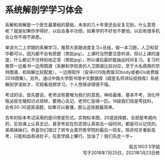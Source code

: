 # 系统解剖学学习体会

系解和局解是一个医生最基础的基础，未来的几十年里还会反复见到，什么意思呢？就是如果你学得好，以后会事半功倍，如果学的不好也不要怕，以后有很多机会让你不得不熟悉。

单讲大二上学期的系解学习，推荐大家跟进度复习+总结，做一本习题，人卫和双华都可以，因为都不会有原题（笑脸jpg）。上课时当然要注意听讲，但以上课的速度，什么都记不住特别地正常（笑脸jpg），所以课后最好能抽出时间复习。复习时推荐一边看书一边用图谱（系解和学校卖的人卫图谱比较对应，至于大名鼎鼎的奈特图谱，和局解比较配套），一边用软件（安卓/iOS免费版3Dbody或者iOs收费版2018图集）。另外，通过中南大学图书馆中文数据库《超星名师讲坛视频库》系统解剖学凌树才，可观看视频学习，个人觉得讲得很不错。

考试的话，首先要说，老师没有要难为我们的意思。神经最难，基本不考，消化呼吸泌尿生殖知识点琐碎，要用心去记，老师仁慈得一匹。16级我们班是零挂科，会有20-30道英语题，如果可以看懂，那么这些题最简单。

去年的标本考试采用的是问卷星形式，实物标本图，20道选择题，全部是考纲内的，实验课上认真去记，甚至考前在形态馆认真突击一段时间，都是可以记住的。弟弟妹妹们，恭喜你们错过了转专业离开医学院的最后一班车，除非咬牙重新高考，只能和血吞进肚子，在医学路上攀行。加油了！我们先走一步~

<p align="right">临五1603 S学姐<br/>写于2018年7月25日，2021年1月23日修</p>